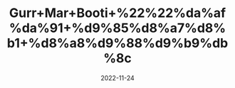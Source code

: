 ---
title: 'Gurr+Mar+Booti+%22%22%da%af%da%91+%d9%85%d8%a7%d8%b1+%d8%a8%d9%88%d9%b9%db%8c'
date: '2022-11-24' 
metatag: '' 
inventory: '0' 
draft: false 
# meta description 
shortDescripton: 'The+leaves+are+used+to+treat+diabetes%2c+hyperthermia%2c+and+enuresis+(bedwetting).+Miracle+Fruit+Dry+Leaves+'
description: 'Herbs+%d8%ac%da%91%db%8c+%d8%a8%d9%88%d9%b9%db%8c'
longdescription: ''
tags: ''
brand: ''
subCategory: ''
unit: '50 gm-Pk'
sellCount: '0'
featured: False
# product Price
price: '100.0'
# Product Short Description
shortDescription: 'The+leaves+are+used+to+treat+diabetes%2c+hyperthermia%2c+and+enuresis+(bedwetting).+Miracle+Fruit+Dry+Leaves+'
productID: 'A690AACB-3126-ED11-9968-005056B3A416'
type: 'products'
category: 'Herbs+%d8%ac%da%91%db%8c+%d8%a8%d9%88%d9%b9%db%8c' 
thumnailproduct: 'https://eraconnect.blob.core.windows.net/product-images/aminsaddiquidawakhana/A690AACB-3126-ED11-9968-005056B3A416.webp' 
images:
  - image: 'https://eraconnect.blob.core.windows.net/product-images/aminsaddiquidawakhana/A690AACB-3126-ED11-9968-005056B3A416.webp'  
Variants:
---